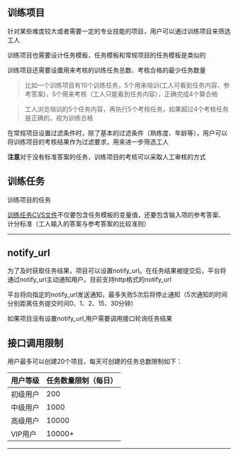 
## 训练项目

针对某些难度较大或者需要一定的专业技能的项目，用户可以通过训练项目来筛选工人

训练项目也需要设计任务模板，任务模板和常规项目的任务模板是类似的

训练项目还需要设置用来考核的训练任务总数、考核合格的最少任务数量

>比如一个训练项目有10个训练任务，5个用来培训(工人可看到任务内容、参考答案)，5个用来考核（工人只能看到任务内容），正确完成4个算合格

>工人浏览培训的5个任务内容，再执行5个考核任务，如果超过4个考核任务是正确的，视为训练合格

在常规项目设置过滤条件时，除了基本的过滤条件（熟练度、年龄等），用户可以将训练项目的考核结果作为过滤要求，用来进一步筛选工人

**注意**对于没有标准答案的任务，训练项目的考核可以采取人工审核的方式

## 训练任务

训练项目的任务

[训练任务CVS文件](../api/index.md#cvs_1)不仅要包含任务模板的变量值，还要包含输入项的参考答案、计分标准（工人输入的答案与参考答案的比较准则）

- - -

## notify_url

为了及时获取任务结果，项目可以设置notify_url。在任务结果被提交后，平台将通过notify_url主动通知用户。目前支持http格式的notify_url

平台将向指定的notify_url发送通知，最多失败5次后将停止通知（5次通知的时间分别距离任务提交时间0、1、2、15、30分钟）

如果项目没有设置notify_url,用户需要调用接口轮询任务结果

## 接口调用限制

用户最多可以创建20个项目，每天可创建的任务总数限制如下：

|用户等级|任务数量限制（每日）|
| ------------ | ------------- |
|初级用户|200	|
|中级用户|1000	|
|高级用户|10000	|
|VIP用户 |10000+|

------